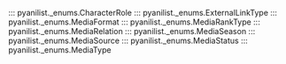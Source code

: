::: pyanilist._enums.CharacterRole
::: pyanilist._enums.ExternalLinkType
::: pyanilist._enums.MediaFormat
::: pyanilist._enums.MediaRankType
::: pyanilist._enums.MediaRelation
::: pyanilist._enums.MediaSeason
::: pyanilist._enums.MediaSource
::: pyanilist._enums.MediaStatus
::: pyanilist._enums.MediaType